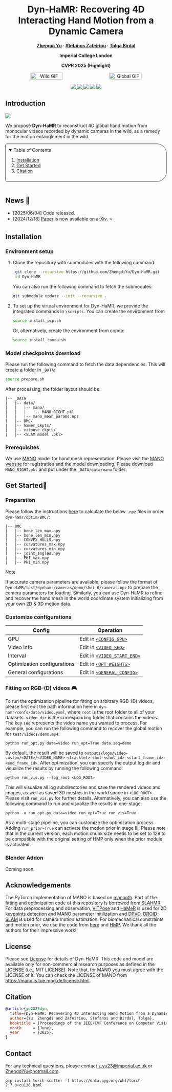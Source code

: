 <p align="center">

  <h1 align="center">Dyn-HaMR: Recovering 4D Interacting Hand Motion from a Dynamic Camera</h1>
  <p align="center">
    <a href="https://github.com/ZhengdiYu"><strong>Zhengdi Yu</strong></a>
    ·
    <a href="https://scholar.google.com/citations?user=QKOH5iYAAAAJ&hl=en&oi=ao"><strong>Stefanos Zafeiriou</strong></a>
    ·
    <a href="https://tolgabirdal.github.io/"><strong>Tolga Birdal</strong></a>
  </p>
  <p align="center">
    <strong>Imperial College London</strong>
  </p>
  </p>
    <p align="center">
    <strong>CVPR 2025 (Highlight)</strong>
  </p>

  <div align="center" style="display: flex; justify-content: center; gap: 20px;">
    <img src="./assets/wild.gif" alt="Wild GIF" width="45%" style="border-radius: 10px;">
    <img src="./assets/global.gif" alt="Global GIF" width="45%" style="border-radius: 10px;">
  </div>

  <p align="center">
    <a href='https://arxiv.org/abs/2412.12861'>
      <img src='https://img.shields.io/badge/Arxiv-2412.12861-A42C25?style=flat&logo=arXiv&logoColor=A42C25'>
    </a>
    <a href='https://arxiv.org/pdf/2412.12861'>
      <img src='https://img.shields.io/badge/Paper-PDF-green?style=flat&logo=arXiv&logoColor=green'>
    </a>
    <a href='https://dyn-hamr.github.io/'>
      <img src='https://img.shields.io/badge/Project-Page-blue?style=flat&logo=Google%20chrome&logoColor=blue'></a>
    <a href='https://youtu.be/n25NGIWiA7M'>
      <img src='https://img.shields.io/badge/YouTube-Video-EA3323?style=flat&logo=youtube&logoColor=EA3323'></a>
      <img src="https://visitor-badge.laobi.icu/badge?page_id=ZhengdiYu.Dyn-HaMR&left_color=gray&right_color=orange">
    </a>
  </p>
</p>


## Introduction
<img src="./assets/teaser.png">

We propose **Dyn-HaMR** to reconstruct 4D global hand motion from monocular videos recorded by dynamic cameras in the wild, as a remedy for the motion entanglement in the wild.

<!-- TABLE OF CONTENTS -->
<details open="open" style='padding: 10px; border-radius:5px 30px 30px 5px; border-style: solid; border-width: 1px;'>
  <summary>Table of Contents</summary>
  <ol>
    <li>
      <a href="#installation">Installation</a>
    </li>
    <li>
      <a href="#get-started">Get Started</a>
    </li>
    <li>
      <a href="#citation">Citation</a>
    </li>
  </ol>
</details>
<br/>

## News :triangular_flag_on_post:
- [2025/06/04] Code released.
- [2024/12/18] [Paper](https://arxiv.org/abs/2412.12861) is now available on arXiv. ⭐

## Installation

### Environment setup
1. Clone the repository with submodules with the following command:
   ```bash
    git clone --recursive https://github.com/ZhengdiYu/Dyn-HaMR.git
    cd Dyn-HaMR
    ```
    You can also run the following command to fetch the submodules:
    ```bash
    git submodule update --init --recursive .
    ```
  
2. To set up the virtual environment for Dyn-HaMR, we provide the integrated commands in `\scripts`. You can create the environment from
    ```bash
    source install_pip.sh
    ```

   Or, alternatively, create the environment from conda:   
    ```bash
    source install_conda.sh
    ```

### Model checkpoints download
Please run the following command to fetch the data dependencies. This will create a folder in `_DATA`:
  ```bash
  source prepare.sh
  ```
After processing, the folder layout should be:
```
|-- _DATA
|   |-- data/  
|   |   |-- mano/
|   |   |   |-- MANO_RIGHT.pkl
|   |   |-- mano_mean_params.npz
|   |-- BMC/
|   |-- hamer_ckpts/
|   |-- vitpose_ckpts/
|   |-- <SLAM model .pkl>
```

### Prerequisites
We use [MANO](https://mano.is.tue.mpg.de) model for hand mesh representation. Please visit the [MANO website](https://mano.is.tue.mpg.de) for registration and the model downloading. Please download `MANO_RIGHT.pkl` and put under the `_DATA/data/mano` folder.

## Get Started🚀

### Preparation
Please follow the instructions [here](https://github.com/MengHao666/Hand-BMC-pytorch) to calculate the below `.npz` files in order `dyn-hamr/optim/BMC/`:
```
|-- BMC
|   |-- bone_len_max.npy
|   |-- bone_len_min.npy
|   |-- CONVEX_HULLS.npy
|   |-- curvatures_max.npy
|   |-- curvatures_min.npy
|   |-- joint_angles.npy
|   |-- PHI_max.npy
|   |-- PHI_min.npy
```



> [!NOTE]
> If accurate camera parameters are available, please follow the format of `Dyn-HaMR/test/dynhamr/cameras/demo/shot-0/cameras.npz` to prepare the camera parameters for loading. Similarly, you can use Dyn-HaMR to refine and recover the hand mesh in the world coordinate system initializing from your own 2D & 3D motion data.

### Customize configurations
| Config | Operation |
|--------|-----------------|
| GPU | Edit in [`<CONFIG_GPU>`](https://github.com/ZhengdiYu/Dyn-HaMR/blob/main/dyn-hamr/confs/config.yaml#L56) |
| Video info | Edit in [`<VIDEO_SEQ>`](https://github.com/ZhengdiYu/Dyn-HaMR/blob/main/dyn-hamr/confs/data/video.yaml#L5) |
| Interval | Edit in [`<VIDEO_START_END>`](https://github.com/ZhengdiYu/Dyn-HaMR/blob/main/dyn-hamr/confs/data/video.yaml#L16-L17) |
| Optimization configurations | Edit in [`<OPT_WEIGHTS>`](https://github.com/ZhengdiYu/Dyn-HaMR/blob/main/dyn-hamr/confs/optim.yaml#L29-L49) |
| General configurations | Edit in [`<GENERAL_CONFIG>`](https://github.com/ZhengdiYu/Dyn-HaMR/blob/main/dyn-hamr/confs/config.yaml) |

### Fitting on RGB-(D) videos 🎮
To run the optimization pipeline for fitting on arbitrary RGB-(D) videos, please first edit the path information here in `dyn-hamr/confs/data/video.yaml`, where `root` is the root folder to all of your datasets. `video_dir` is the corresponding folder that contains the videos. The key `seq` represents the video name you wanted to process. For example, you can run the following command to recover the global motion for `test/videos/demo.mp4`:

```
python run_opt.py data=video run_opt=True data.seq=demo
```
By default, the result will be saved to `outputs/logs/video-custom/<DATE>/<VIDEO_NAME>-<tracklet>-shot-<shot_id>-<start_frame_id>-<end_frame_id>`. After optimization, you can specify the output log dir and visualize the results by running the following command:
```
python run_vis.py --log_root <LOG_ROOT>
```
This will visualize all log subdirectories and save the rendered videos and images, as well as saved 3D meshes in the world space in `<LOG_ROOT>`. Please visit `run_vis.py` for further details. Alternatively, you can also use the following command to run and visualize the results in one-stage:
```
python -u run_opt.py data=video run_opt=True run_vis=True
```
As a multi-stage pipeline, you can customize the optimization process. Adding `run_prior=True` can activate the motion prior in stage III. Please note that in the current version, each motion chunk size needs to be set to 128 to be compatible with the original setting of HMP only when the prior module is activated.

### Blender Addon
Coming soon.

## Acknowledgements
The PyTorch implementation of MANO is based on [manopth](https://github.com/hassony2/manopth). Part of the fitting and optimization code of this repository is borrowed from [SLAHMR](https://github.com/vye16/slahmr). For data preprocessing and observation, [ViTPose](https://github.com/ViTAE-Transformer/ViTPose) and [HaMeR](https://github.com/geopavlakos/hamer/) is used for 2D keypoints detection and MANO parameter initilization and [DPVO](https://github.com/princeton-vl/DPVO), [DROID-SLAM](https://github.com/princeton-vl/DROID-SLAM) is used for camera motion estimation. For biomechanical constraints and motion prior, we use the code from [here](https://github.com/MengHao666/Hand-BMC-pytorch) and [HMP](https://hmp.is.tue.mpg.de/). We thank all the authors for their impressive work!

## License
Please see [License](https://github.com/ZhengdiYu/Dyn-HaMR/blob/main/LICENSE) for details of Dyn-HaMR. This code and model are available only for non-commercial research purposes as defined in the LICENSE (i.e., MIT LICENSE). Note that, for MANO you must agree with the LICENSE of it. You can check the LICENSE of MANO from https://mano.is.tue.mpg.de/license.html.

## Citation
```bibtex
@article{yu2025dyn,
  title={Dyn-HaMR: Recovering 4D Interacting Hand Motion from a Dynamic Camera},
  author={Yu, Zhengdi and Zafeiriou, Stefanos and Birdal, Tolga},
  booktitle = {Proceedings of the IEEE/CVF Conference on Computer Vision and Pattern Recognition (CVPR)},
  month     = {June},
  year      = {2025},
}
```

## Contact
For any technical questions, please contact z.yu23@imperial.ac.uk or ZhengdiYu@hotmail.com.




```
pip install torch-scatter -f https://data.pyg.org/whl/torch-2.7.0+cu126.html
```
